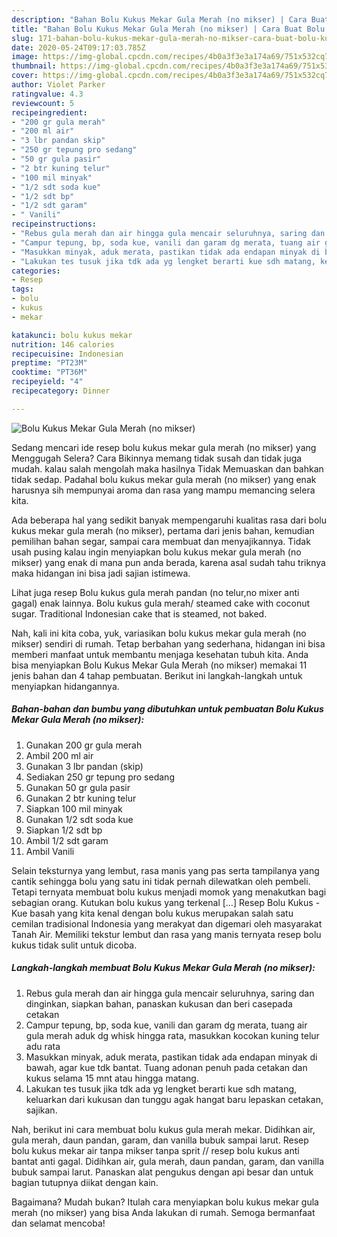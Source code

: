 ```yaml
---
description: "Bahan Bolu Kukus Mekar Gula Merah (no mikser) | Cara Buat Bolu Kukus Mekar Gula Merah (no mikser) Yang Menggugah Selera"
title: "Bahan Bolu Kukus Mekar Gula Merah (no mikser) | Cara Buat Bolu Kukus Mekar Gula Merah (no mikser) Yang Menggugah Selera"
slug: 171-bahan-bolu-kukus-mekar-gula-merah-no-mikser-cara-buat-bolu-kukus-mekar-gula-merah-no-mikser-yang-menggugah-selera
date: 2020-05-24T09:17:03.785Z
image: https://img-global.cpcdn.com/recipes/4b0a3f3e3a174a69/751x532cq70/bolu-kukus-mekar-gula-merah-no-mikser-foto-resep-utama.jpg
thumbnail: https://img-global.cpcdn.com/recipes/4b0a3f3e3a174a69/751x532cq70/bolu-kukus-mekar-gula-merah-no-mikser-foto-resep-utama.jpg
cover: https://img-global.cpcdn.com/recipes/4b0a3f3e3a174a69/751x532cq70/bolu-kukus-mekar-gula-merah-no-mikser-foto-resep-utama.jpg
author: Violet Parker
ratingvalue: 4.3
reviewcount: 5
recipeingredient:
- "200 gr gula merah"
- "200 ml air"
- "3 lbr pandan skip"
- "250 gr tepung pro sedang"
- "50 gr gula pasir"
- "2 btr kuning telur"
- "100 mil minyak"
- "1/2 sdt soda kue"
- "1/2 sdt bp"
- "1/2 sdt garam"
- " Vanili"
recipeinstructions:
- "Rebus gula merah dan air hingga gula mencair seluruhnya, saring dan dinginkan, siapkan bahan, panaskan kukusan dan beri casepada cetakan"
- "Campur tepung, bp, soda kue, vanili dan garam dg merata, tuang air gula merah aduk dg whisk hingga rata, masukkan kocokan kuning telur adu rata"
- "Masukkan minyak, aduk merata, pastikan tidak ada endapan minyak di bawah, agar kue tdk bantat. Tuang adonan penuh pada cetakan dan kukus selama 15 mnt atau hingga matang."
- "Lakukan tes tusuk jika tdk ada yg lengket berarti kue sdh matang, keluarkan dari kukusan dan tunggu agak hangat baru lepaskan cetakan, sajikan."
categories:
- Resep
tags:
- bolu
- kukus
- mekar

katakunci: bolu kukus mekar 
nutrition: 146 calories
recipecuisine: Indonesian
preptime: "PT23M"
cooktime: "PT36M"
recipeyield: "4"
recipecategory: Dinner

---
```



![Bolu Kukus Mekar Gula Merah (no mikser)](https://img-global.cpcdn.com/recipes/4b0a3f3e3a174a69/751x532cq70/bolu-kukus-mekar-gula-merah-no-mikser-foto-resep-utama.jpg)

Sedang mencari ide resep bolu kukus mekar gula merah (no mikser) yang Menggugah Selera? Cara Bikinnya memang tidak susah dan tidak juga mudah. kalau salah mengolah maka hasilnya Tidak Memuaskan dan bahkan tidak sedap. Padahal bolu kukus mekar gula merah (no mikser) yang enak harusnya sih mempunyai aroma dan rasa yang mampu memancing selera kita.

Ada beberapa hal yang sedikit banyak mempengaruhi kualitas rasa dari bolu kukus mekar gula merah (no mikser), pertama dari jenis bahan, kemudian pemilihan bahan segar, sampai cara membuat dan menyajikannya. Tidak usah pusing kalau ingin menyiapkan bolu kukus mekar gula merah (no mikser) yang enak di mana pun anda berada, karena asal sudah tahu triknya maka hidangan ini bisa jadi sajian istimewa.

Lihat juga resep Bolu kukus gula merah pandan (no telur,no mixer anti gagal) enak lainnya. Bolu kukus gula merah/ steamed cake with coconut sugar. Traditional Indonesian cake that is steamed, not baked.


Nah, kali ini kita coba, yuk, variasikan bolu kukus mekar gula merah (no mikser) sendiri di rumah. Tetap berbahan yang sederhana, hidangan ini bisa memberi manfaat untuk membantu menjaga kesehatan tubuh kita. Anda bisa menyiapkan Bolu Kukus Mekar Gula Merah (no mikser) memakai 11 jenis bahan dan 4 tahap pembuatan. Berikut ini langkah-langkah untuk menyiapkan hidangannya.

<!--inarticleads1-->

##### Bahan-bahan dan bumbu yang dibutuhkan untuk pembuatan Bolu Kukus Mekar Gula Merah (no mikser):

1. Gunakan 200 gr gula merah
1. Ambil 200 ml air
1. Gunakan 3 lbr pandan (skip)
1. Sediakan 250 gr tepung pro sedang
1. Gunakan 50 gr gula pasir
1. Gunakan 2 btr kuning telur
1. Siapkan 100 mil minyak
1. Gunakan 1/2 sdt soda kue
1. Siapkan 1/2 sdt bp
1. Ambil 1/2 sdt garam
1. Ambil  Vanili


Selain teksturnya yang lembut, rasa manis yang pas serta tampilanya yang cantik sehingga bolu yang satu ini tidak pernah dilewatkan oleh pembeli. Tetapi ternyata membuat bolu kukus menjadi momok yang menakutkan bagi sebagian orang. Kutukan bolu kukus yang terkenal […] Resep Bolu Kukus - Kue basah yang kita kenal dengan bolu kukus merupakan salah satu cemilan tradisional Indonesia yang merakyat dan digemari oleh masyarakat Tanah Air. Memiliki tekstur lembut dan rasa yang manis ternyata resep bolu kukus tidak sulit untuk dicoba. 

<!--inarticleads2-->

##### Langkah-langkah membuat Bolu Kukus Mekar Gula Merah (no mikser):

1. Rebus gula merah dan air hingga gula mencair seluruhnya, saring dan dinginkan, siapkan bahan, panaskan kukusan dan beri casepada cetakan
1. Campur tepung, bp, soda kue, vanili dan garam dg merata, tuang air gula merah aduk dg whisk hingga rata, masukkan kocokan kuning telur adu rata
1. Masukkan minyak, aduk merata, pastikan tidak ada endapan minyak di bawah, agar kue tdk bantat. Tuang adonan penuh pada cetakan dan kukus selama 15 mnt atau hingga matang.
1. Lakukan tes tusuk jika tdk ada yg lengket berarti kue sdh matang, keluarkan dari kukusan dan tunggu agak hangat baru lepaskan cetakan, sajikan.


Nah, berikut ini cara membuat bolu kukus gula merah mekar. Didihkan air, gula merah, daun pandan, garam, dan vanilla bubuk sampai larut. Resep bolu kukus mekar air tanpa mikser tanpa sprit // resep bolu kukus anti bantat anti gagal. Didihkan air, gula merah, daun pandan, garam, dan vanilla bubuk sampai larut. Panaskan alat pengukus dengan api besar dan untuk bagian tutupnya diikat dengan kain. 

Bagaimana? Mudah bukan? Itulah cara menyiapkan bolu kukus mekar gula merah (no mikser) yang bisa Anda lakukan di rumah. Semoga bermanfaat dan selamat mencoba!
